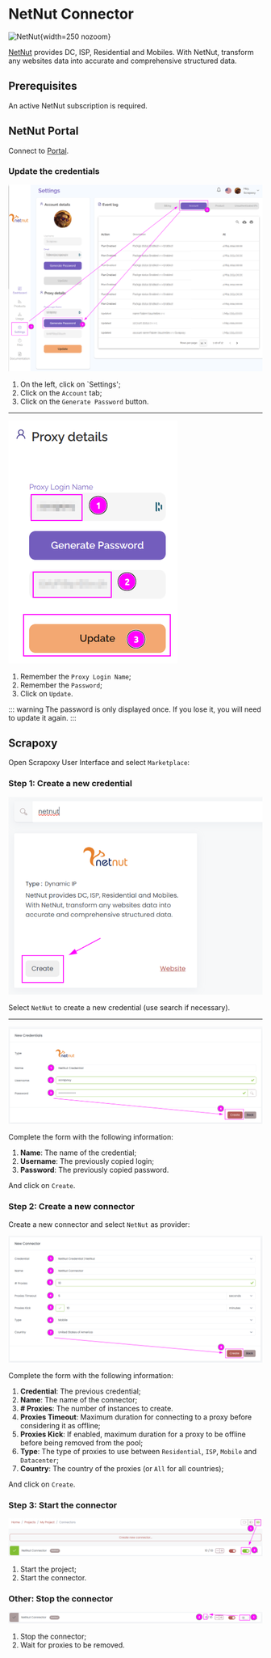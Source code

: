 # NetNut Connector

![NetNut](/assets/images/netnut.svg){width=250 nozoom}

[NetNut](https://netnut.io?ref=ymzmmmu) provides DC, ISP, Residential and Mobiles. 
With NetNut, transform any websites data into accurate and comprehensive structured data.


## Prerequisites

An active NetNut subscription is required.


## NetNut Portal

Connect to [Portal](https://portal.netnut.io/dashboard).


### Update the credentials

![NetNut Account Select](netnut_account_select.png)

1. On the left, click on `Settings';
2. Click on the `Account` tab;
3. Click on the `Generate Password` button.

---

![NetNut Credentials Update](netnut_credentials_update.png)

1. Remember the `Proxy Login Name`;
2. Remember the `Password`;
3. Click on `Update`.

::: warning
The password is only displayed once. If you lose it, you will need to update it again.
:::


## Scrapoxy

Open Scrapoxy User Interface and select `Marketplace`:


### Step 1: Create a new credential

![Credential Select](spx_credential_select.png)

Select `NetNut` to create a new credential (use search if necessary).

---

![Credential Form](spx_credential_create.png)

Complete the form with the following information:
1. **Name**: The name of the credential;
2. **Username**: The previously copied login;
3. **Password**: The previously copied password.

And click on `Create`.


### Step 2: Create a new connector

Create a new connector and select `NetNut` as provider:

![Connector Create](spx_connector_create.png)

Complete the form with the following information:
1. **Credential**: The previous credential;
2. **Name**: The name of the connector;
3. **# Proxies**: The number of instances to create.
4. **Proxies Timeout**: Maximum duration for connecting to a proxy before considering it as offline;
5. **Proxies Kick**: If enabled, maximum duration for a proxy to be offline before being removed from the pool;
6. **Type**: The type of proxies to use between `Residential`, `ISP`, `Mobile` and `Datacenter`;
7. **Country**: The country of the proxies (or `All` for all countries);

And click on `Create`.


### Step 3: Start the connector

![Connector Start](spx_connector_start.png)

1. Start the project;
2. Start the connector.


### Other: Stop the connector

![Connector Stop](spx_connector_stop.png)

1. Stop the connector;
2. Wait for proxies to be removed.
